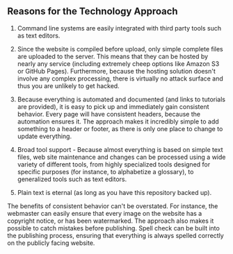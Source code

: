 ## Reasons for the Technology Approach

  1. Command line systems are easily integrated with third party tools such as text editors.

  2. Since the website is compiled before upload, only simple complete files are uploaded to the server.  This means that they can be hosted by nearly any service (including extremely cheep options like Amazon S3 or GitHub Pages).  Furthermore, because the hosting solution doesn't involve any complex processing, there is virtually no attack surface and thus you are unlikely to get hacked.

  3. Because everything is automated and documented (and links to tutorials are provided), it is easy to pick up and immediately gain consistent behavior.  Every page will have consistent headers, because the automation ensures it.  The approach makes it incredibly simple to add something to a header or footer, as there is only one place to change to update everything.

  4. Broad tool support - Because almost everything is based on simple text files, web site maintenance and changes can be processed using a wide variety of different tools, from highly specialized tools designed for specific purposes (for instance, to alphabetize a glossary), to generalized tools such as text editors.

  5. Plain text is eternal (as long as you have this repository backed up).

   The benefits of consistent behavior can't be overstated.  For instance, the webmaster can easily ensure that every image on the website has a copyright notice, or has been watermarked.  The approach also makes it possible to catch mistakes before publishing. Spell check can be built into the publishing process, ensuring that everything is always spelled correctly on the publicly facing website.